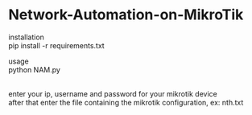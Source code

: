 # Network-Automation-on-MikroTik

installation<br>
  pip install -r requirements.txt
 
usage<br>
python NAM.py

<br>enter your ip, username and password for your mikrotik device
<br>after that enter the file containing the mikrotik configuration, ex: nth.txt
